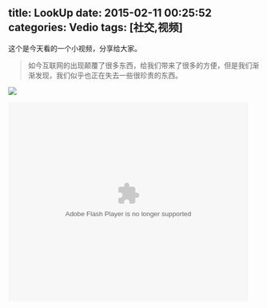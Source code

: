 title: LookUp
date: 2015-02-11 00:25:52
categories: Vedio
tags: [社交,视频]
---

这个是今天看的一个小视频，分享给大家。

> 如今互联网的出现颠覆了很多东西，给我们带来了很多的方便，但是我们渐渐发现，我们似乎也正在失去一些很珍贵的东西。
<img src="http://printf.qiniudn.com/lookup.jpe" class="img-topic" />

<!-- more -->

<embed src="http://player.youku.com/player.php/sid/XNzEyNzQyNTY4/v.swf" allowFullScreen="true" quality="high" width="480" height="400" align="middle" allowScriptAccess="always" type="application/x-shockwave-flash"></embed>

